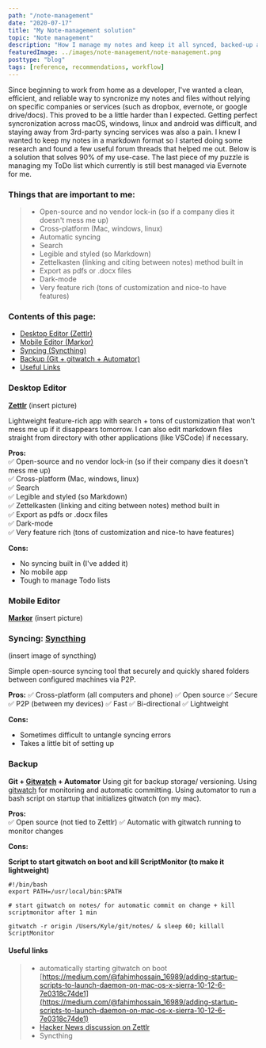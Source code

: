 ```yaml
---
path: "/note-management"
date: "2020-07-17"
title: "My Note-management solution"
topic: "Note management"
description: "How I manage my notes and keep it all synced, backed-up and (mostly) open-source."
featuredImage: ../images/note-management/note-management.png
posttype: "blog"
tags: [reference, recommendations, workflow]
---
```


Since beginning to work from home as a developer, I've wanted a clean, efficient, and reliable way to syncronize my notes and files without relying on specific companies or services (such as dropbox, evernote, or google drive/docs). This proved to be a little harder than I expected. Getting perfect syncronization across macOS, windows, linux and android was difficult, and staying away from 3rd-party syncing services was also a pain. I knew I wanted to keep my notes in a markdown format so I started doing some research and found a few useful forum threads that helped me out. Below is a solution that solves 90% of my use-case. The last piece of my puzzle is managing my ToDo list which currently is still best managed via Evernote for me. 



### Things that are important to me:
> - Open-source and no vendor lock-in (so if a company dies it doesn't mess me up)  
> - Cross-platform (Mac, windows, linux)  
> - Automatic syncing  
> - Search  
> - Legible and styled (so Markdown)  
> - Zettelkasten (linking and citing between notes) method built in   
> - Export as pdfs or .docx files  
> - Dark-mode  
> - Very feature rich (tons of customization and nice-to have features)  

### Contents of this page:
- [Desktop Editor (Zettlr)](#desktop-editor)
- [Mobile Editor (Markor)](#mobile-editor)
- [Syncing (Syncthing)](#syncing)
- [Backup (Git + gitwatch + Automator)](#backup)
- [Useful Links](#useful-links)


### Desktop Editor
**[Zettlr](https://www.zettlr.com/)**
(insert picture)
  
Lightweight feature-rich app with search + tons of customization that won't mess me up if it disappears tomorrow. I can also edit markdown files straight from directory with other applications (like VSCode) if necessary. 

**Pros:**  
✅ Open-source and no vendor lock-in (so if their company dies it doesn't mess me up)  
✅ Cross-platform (Mac, windows, linux)  
✅ Search  
✅ Legible and styled (so Markdown)  
✅ Zettelkasten (linking and citing between notes) method built in   
✅ Export as pdfs or .docx files  
✅ Dark-mode  
✅ Very feature rich (tons of customization and nice-to have features)

**Cons:**  
- No syncing built in (I've added it)
- No mobile app
- Tough to manage Todo lists


### Mobile Editor
**[Markor](https://gsantner.net/project/markor.html)**
(insert picture)

### Syncing: [Syncthing](https://syncthing.net/)
(insert image of syncthing)

Simple open-source syncing tool that securely and quickly shared folders between configured machines via P2P. 

**Pros:**
✅ Cross-platform (all computers and phone)
✅ Open source
✅ Secure
✅ P2P (between my devices)
✅ Fast
✅ Bi-directional
✅ Lightweight

**Cons:**
- Sometimes difficult to untangle syncing errors
- Takes a little bit of setting up

### Backup 
**Git + [Gitwatch](https://github.com/gitwatch/gitwatch) + Automator**
Using git for backup storage/ versioning. Using [gitwatch](https://github.com/gitwatch/gitwatch) for monitoring and automatic committing.  Using automator to run a bash script on startup that initializes gitwatch (on my mac).

**Pros:**  
✅ Open source (not tied to Zettlr)
✅ Automatic with gitwatch running to monitor changes

**Cons:**  

**Script to start gitwatch on boot and kill ScriptMonitor (to make it lightweight)**
```
#!/bin/bash
export PATH=/usr/local/bin:$PATH

# start gitwatch on notes/ for automatic commit on change + kill scriptmonitor after 1 min

gitwatch -r origin /Users/Kyle/git/notes/ & sleep 60; killall ScriptMonitor

```


#### Useful links
> -  automatically starting gitwatch on boot [https://medium.com/@fahimhossain_16989/adding-startup-scripts-to-launch-daemon-on-mac-os-x-sierra-10-12-6-7e0318c74de1](https://medium.com/@fahimhossain_16989/adding-startup-scripts-to-launch-daemon-on-mac-os-x-sierra-10-12-6-7e0318c74de1)
>- [Hacker News discussion on Zettlr](https://news.ycombinator.com/item?id=23723775)
>- Syncthing


